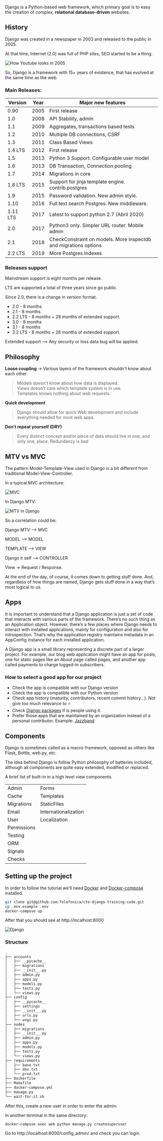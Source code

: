 Django is a Python-based web framework, which primary goal is to easy the creation of complex, **relational database-driven** websites.

## History

Django was created in a newspaper in 2003 and released to the public in 2005.

At that time, Internet (2.0) was full of PHP sites, SEO started to be a thing.


![How Youtube looks in 2005](assets/youtube-2005.png)

So, Django is a framework with 15+ years of existence, that has evolved at the same time as the web. 

### Main Releases:

|  Version |  Year  |    Major new features                                            |
|----------|--------|------------------------------------------------------------------|
| 0.90     | 2005   | First release                                                    |      
| 1.0      | 2008   | API Stability, admin                                             |
| 1.1      | 2009   | Aggregates, transactions based tests                             |
| 1.2      | 2010   | Multiple DB connections, CSRF                                    |
| 1.3      | 2011   | Class Based Views                                                |
| 1.4 LTS  | 2012   | First release                                                    |
| 1.5      | 2013   | Python 3 Support. Configurable user model                        |
| 1.6      | 2013   | DB Transaction, Connection pooling                               |
| 1.7      | 2014   | Migrations in core                                               |
| 1.8 LTS  | 2015   | Support for jinja template engine. contrib.postgres              |
| 1.9      | 2015   | Password validation. New admin style.                            |
| 1.10     | 2016   | Full text search Postgres. New middleware.                       |
| 1.11 LTS | 2017   | Latest to support python 2.7 (Abril 2020)                        |
| 2.0      | 2017   | Python3 only. Simpler URL router. Mobile admin                   |
| 2.1      | 2018   | CheckConstraint on models. More inspectdb and migrations options |
| 2.2 LTS  | 2019   | More Postgres Indexes                                            |  


### Releases support

Mainstream support is eight months per release.

LTS are supported a total of three years since go public.

Since 2.0, there is a change in version format.

* 2.0 - 8 months    
* 2.1 - 8 months
* 2.2 LTS - 8 months + 28 months of extended support.
* 3.0 - 8 months
* 3.1 - 8 months
* 3.2 LTS - 8 months + 28 months of extended support.


Extended support  -->  Any security or loss data bug will be applied.
 
 
##  Philosophy 

**Loose coupling** -> Various layers of the framework shouldn't know about each other.

>   Models doesn't know about how data is displayed.    
    Views doesn't care which template system is in use.    
    Templates knows nothing about web requests.


**Quick development**

>  Django should allow for quick Web development and include everything needed for most web apps.
 

**Don’t repeat yourself (DRY)**

> Every distinct concept and/or piece of data should live in one, and only one, place. Redundancy is bad


## MTV vs MVC 

The pattern Model-Template-View used in Django is a bit different from traditional Model-View-Controller.


In a typical MVC architecture:

![MVC](assets/mvc.svg)


In Django MTV:

![MTV in Django](assets/django-mvt-based-control-flow.png)


So a correlation could be:

Django MTV --> MVC

MODEL --> MODEL

TEMPLATE --> VIEW

Django it self  --> CONTROLLER

View -> Request / Response.

At the end of the day, of course, it comes down to getting stuff done. And, regardless of how things are named, Django gets stuff done in a way that’s most logical to us.


## Apps 

It is important to understand that a Django application is just a set of code that interacts with various parts of the framework. There’s no such thing as an Application object. However, there’s a few places where Django needs to interact with installed applications, mainly for configuration and also for introspection. That’s why the application registry maintains metadata in an AppConfig instance for each installed application.


A Django app is a small library representing a discrete part of a larger project. For example, our blog web application might have an app for posts, one for static pages like an About page called pages, and another app called payments to charge logged-in subscribers.

### How to select a good app for our project

* Check the app is compatible with our Django version
* Check the app is compatible with our Python version
* Check app history (maturity, contributors, recent commit history...). Not give too much relevance to :star:
* Check [Django packages](https://djangopackages.org/) if is people using it.
* Prefer those apps that are maintained by an organization instead of a personal contributor. Example: [Jazzband](https://github.com/jazzband)


## Components

Django is sometimes called as a macro-framework, opposed as others like Flask, Bottle, web.py, etc.

The idea behind Django is follow Python philosophy of batteries included, although all components are quite easy extended, modified or replaced.

A brief list of built-in in a high level view components.


|                       |                       |
|-----------------------|-----------------------|
| Admin                 | Forms      
| Cache                 | Templates
| Migrations            | StaticFiles
| Email                 | Internationalization
| User                  | Localization
| Permissions           | 
| Testing               | 
| ORM                   | 
| Signals               | 
| Checks                |  



## Setting up the project 

In order to follow the tutorial we'll need [Docker](https://www.docker.com/get-started) and [Docker-compose](https://docs.docker.com/compose/install/) installed.


````bash
git clone git@github.com:Telefonica/cto-django-training-code.git
cp .env.example .env 
docker-compose up

````

After that you should see at http://localhost:8000

![Django](assets/installed.png)
 
 
### Structure

````bash
.
├── accounts
│   ├── __pycache__
│   ├── migrations
│   ├── __init__.py
│   ├── admin.py
│   ├── apps.py
│   ├── models.py
│   ├── tests.py
│   └── views.py
├── config
│   ├── __pycache__
│   ├── settings
│   ├── __init__.py
│   ├── urls.py
│   └── wsgi.py
├── nodes
│   ├── migrations
│   ├── __init__.py
│   ├── admin.py
│   ├── apps.py
│   ├── models.py
│   ├── tests.py
│   └── views.py
├── requirements
│   ├── base.txt
│   ├── dev.txt
│   └── prod.txt
├── Dockerfile
├── Makefile
├── docker-compose.yml
├── manage.py
└── wait-for-it.sh

````


After this, create a new user in order to enter the admin:

In another terminal in the same directory:


````
docker-compose exec web python manage.py createsuperuser
````

Go to http://localhost:8000/config_admin/ and check you can login.


